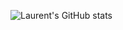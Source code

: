 
![Laurent's GitHub stats](https://github-readme-stats.vercel.app/api?username=LaurentArcos&count_private=true&show_icons=true&theme=ayu-mirage)

<!--
**LaurentArcos/LaurentArcos** is a ✨ _special_ ✨ repository because its `README.md` (this file) appears on your GitHub profile.

Here are some ideas to get you started:

- 🔭 I’m currently working on ...
- 🌱 I’m currently learning ...
- 👯 I’m looking to collaborate on ...
- 🤔 I’m looking for help with ...
- 💬 Ask me about ...
- 📫 How to reach me: ...
- 😄 Pronouns: ...
- ⚡ Fun fact: ...
-->
